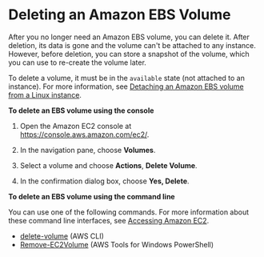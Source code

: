 # Deleting an Amazon EBS Volume<a name="ebs-deleting-volume"></a>

After you no longer need an Amazon EBS volume, you can delete it\. After deletion, its data is gone and the volume can't be attached to any instance\. However, before deletion, you can store a snapshot of the volume, which you can use to re\-create the volume later\. 

To delete a volume, it must be in the `available` state \(not attached to an instance\)\. For more information, see [Detaching an Amazon EBS volume from a Linux instance](ebs-detaching-volume.md)\.

**To delete an EBS volume using the console**

1. Open the Amazon EC2 console at [https://console\.aws\.amazon\.com/ec2/](https://console.aws.amazon.com/ec2/)\.

1. In the navigation pane, choose **Volumes**\. 

1. Select a volume and choose **Actions**, **Delete Volume**\. 

1. In the confirmation dialog box, choose **Yes, Delete**\. 

**To delete an EBS volume using the command line**

You can use one of the following commands\. For more information about these command line interfaces, see [Accessing Amazon EC2](concepts.md#access-ec2)\.
+ [delete\-volume](https://docs.aws.amazon.com/cli/latest/reference/ec2/delete-volume.html) \(AWS CLI\)
+ [Remove\-EC2Volume](https://docs.aws.amazon.com/powershell/latest/reference/items/Remove-EC2Volume.html) \(AWS Tools for Windows PowerShell\)